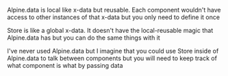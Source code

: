 Alpine.data is local like x-data but reusable. Each component wouldn't have access to other instances of that x-data but you only need to define it once

Store is like a global x-data. It doesn't have the local-reusable magic that Alpine.data has but you can do the same things with it

I've never used Alpine.data but I imagine that you could use Store inside of Alpine.data to talk between components but you will need to keep track of what component is what by passing data
